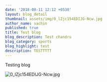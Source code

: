 ```yaml
---
date: '2018-08-11 12:12 +0530'
layout: blog_detail
thumbnail: assets/img/0_lZjc154EDIJG-Ncw.jpg
author_name: sachin
published: true
title: Test blog
blog_description: Test chandru
blog_category: sports
blog_highlight: test
description: TESTTTTT
---
```


Testing blog

![0_lZjc154EDIJG-Ncw.jpg]({{site.baseurl}}/assets/img/0_lZjc154EDIJG-Ncw.jpg)
